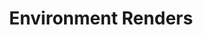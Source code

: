 ---
title: "Environment Renders"
thumbnail: "3d_rendering_scene_fireflies.jpeg"
link: /projects/3d.html
mouseover: "Environment Renders"
---